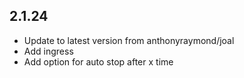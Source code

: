 
## 2.1.24
- Update to latest version from anthonyraymond/joal
- Add ingress
- Add option for auto stop after x time
